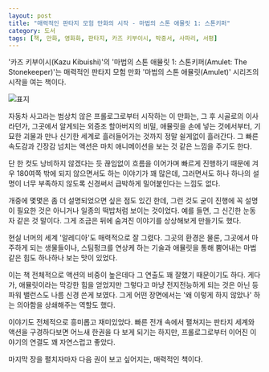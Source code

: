 ```yaml
---
layout: post
title: "매력적인 판타지 모험 만화의 시작 - 마법의 스톤 애뮬릿 1: 스톤키퍼"
category: 도서
tags: [책, 만화, 영화화, 판타지, 카즈 키부이시, 박중서, 사파리, 서평]
---
```


'카즈 키부이시(Kazu Kibuishi)'의
'마법의 스톤 애뮬릿 1: 스톤키퍼(Amulet: The Stonekeeper)'는
매력적인 판타지 모험 만화 '마법의 스톤 애뮬릿(Amulet)' 시리즈의 시작을 여는 책이다.

![표지](https://lh3.googleusercontent.com/VuzdqIxxBHPxxoCcdaCsg-O-mWKDkF4OKpRr_RtB6TkXJEamrxBpS5fXVUG_PJWAbljpaen3zMuXDA=s480)

자동차 사고라는 범상치 않은 프롤로그로부터 시작하는 이 만화는,
그 후 시골로의 이사라던가,
그곳에서 알게되는 외증조 할아버지의 비밀,
애뮬릿을 손에 넣는 것에서부터,
기묘한 괴물과 만나 신기한 세계로 흘러들어가는 것까지
정말 쉴게없이 흘러간다.
그 빠른 속도감과 긴장감 넘치는 액션은 마치 애니메이션을 보는 것 같은 느낌을 주기도 한다.

단 한 컷도 낭비하지 않겠다는 듯 끊임없이 흐름을 이어가며 빠르게 진행하기 때문에
겨우 180여쪽 밖에 되지 않으면서도 하는 이야기가 꽤 많은데,
그러면서도 하나 하나의 설명이 너무 부족하지 않도록 신경써서
급박하게 밀어붙인다는 느낌도 없다.

개중에 몇몇은 좀 더 설명되었으면 싶은 점도 있긴 한데,
그런 것도 굳이 진행에 꼭 설명이 필요한 것은 아니거나
일종의 떡밥처럼 보이는 것이었다.
예를 들면, 그 신긴한 눈동자 같은 것 말이다.
그게 조금은 뒤에 숨겨진 이야기를 상상해보게 만들기도 했다.

현실 너머의 세계 '알레디아'도 매력적으로 잘 그렸다.
그곳의 환경은 물론,
그곳에서 마주하게 되는 생물들이나,
스팀펑크를 연상케 하는 기술과
애뮬릿을 통해 뿜어내는 마법같은 힘도 하나하나 보는 맛이 있었다.

이는 책 전체적으로 액션의 비중이 높은데다 그 연출도 꽤 잘했기 때문이기도 하다.
게다가, 애뮬릿이라는 막강한 힘을 얻었지만 그렇다고 마냥 전지전능하게 되는 것은 아닌 등
파워 밸런스도 나름 신경 쓴게 보였다.
그게 어떤 장면에서는 '왜 이렇게 하지 않았나' 하는 의아함을 상쇄해주는 역할도 했다.

이야기도 전체적으로 흥미롭고 재미있었다.
빠른 전개 속에서 펼쳐지는 판타지 세계와 액션을 구경하다보면
어느새 한권을 다 보게 되기는 하지만,
프롤로그로부터 이어진 이야기의 연결도 꽤 자연스럽고 좋았다.

마지막 장을 펼치자마자 다음 권이 보고 싶어지는, 매력적인 책이다.
